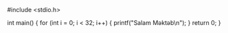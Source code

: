 #include <stdio.h>

int main() {
    for (int i = 0; i < 32; i++) {
        printf("Salam Məktəb\n");
    }
    return 0;
}
